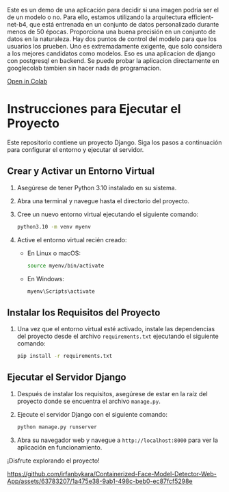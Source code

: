 Este es un demo de una aplicación para decidir si una imagen podría ser el de un modelo o no. Para ello, estamos utilizando la arquitectura efficient-net-b4, que está entrenada en un conjunto de datos personalizado durante menos de 50 épocas. Proporciona una buena precisión en un conjunto de datos en la naturaleza. Hay dos puntos de control del modelo para que los usuarios los prueben. Uno es extremadamente exigente, que solo considera a los mejores candidatos como modelos. 
Eso es una aplicacion de django con postgresql en backend. 
Se puede probar la aplicacion directamente en googlecolab tambien sin hacer nada de programacion.

[Open in Colab]([LINK_TO_YOUR_COLAB_NOTEBOOK](https://colab.research.google.com/drive/1108U-ThcWEJ3fQLDd3IAc17RB3Qtcuj7))


# Instrucciones para Ejecutar el Proyecto

Este repositorio contiene un proyecto Django. Siga los pasos a continuación para configurar el entorno y ejecutar el servidor.

## Crear y Activar un Entorno Virtual

1. Asegúrese de tener Python 3.10 instalado en su sistema.

2. Abra una terminal y navegue hasta el directorio del proyecto.

3. Cree un nuevo entorno virtual ejecutando el siguiente comando:
    ```bash
    python3.10 -m venv myenv
    ```

4. Active el entorno virtual recién creado:
    - En Linux o macOS:
        ```bash
        source myenv/bin/activate
        ```
    - En Windows:
        ```bash
        myenv\Scripts\activate
        ```

## Instalar los Requisitos del Proyecto

1. Una vez que el entorno virtual esté activado, instale las dependencias del proyecto desde el archivo `requirements.txt` ejecutando el siguiente comando:
    ```bash
    pip install -r requirements.txt
    ```

## Ejecutar el Servidor Django

1. Después de instalar los requisitos, asegúrese de estar en la raíz del proyecto donde se encuentra el archivo `manage.py`.

2. Ejecute el servidor Django con el siguiente comando:
    ```bash
    python manage.py runserver
    ```

3. Abra su navegador web y navegue a `http://localhost:8000` para ver la aplicación en funcionamiento.

¡Disfrute explorando el proyecto!


https://github.com/irfanbykara/Containerized-Face-Model-Detector-Web-App/assets/63783207/1a475e38-9ab1-498c-beb0-ec87fcf5298e

